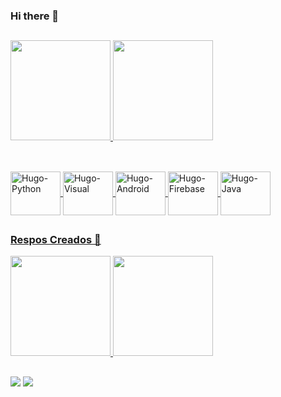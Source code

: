 ### Hi there 👋

<!--
**bionet930/bionet930** is a ✨ _special_ ✨ repository because its `README.md` (this file) appears on your GitHub profile.

Here are some ideas to get you started:

- 🔭 I’m currently working on ...
- 🌱 I’m currently learning ...
- 👯 I’m looking to collaborate on ...
- 🤔 I’m looking for help with ...
- 💬 Ask me about ...
- 📫 How to reach me: ...
- 😄 Pronouns: ...
- ⚡ Fun fact: ...
-->

##

<div>
  <a href="https://https://github.com/bionet930/bionet930">
  <img height="160em" src="https://github-readme-stats.vercel.app/api?username=bionet930&show_icons=true&theme=dark&include_all_commits=true&count_private=true"/>
  <img height="160em" src="https://github-readme-stats.vercel.app/api/top-langs/?username=bionet930&layout=compact&langs_count=14&theme=dark"/>
  
</div>

  ##
  
  <div style="display: inline_block"><br>
    <img align="center" alt="Hugo-Python" height="70" width="80" src="https://cdn.jsdelivr.net/gh/devicons/devicon/icons/python/python-original-wordmark.svg">
    <img align="center" alt="Hugo-Visual" height="70" width="80" src="https://cdn.jsdelivr.net/gh/devicons/devicon/icons/dot-net/dot-net-plain-wordmark.svg">
    <img align="center" alt="Hugo-Android" height="70" width="80" src="https://cdn.jsdelivr.net/gh/devicons/devicon/icons/android/android-original-wordmark.svg">
    <img align="center" alt="Hugo-Firebase" height="70" width="80" src="https://cdn.jsdelivr.net/gh/devicons/devicon/icons/firebase/firebase-plain-wordmark.svg">
    <img align="center" alt="Hugo-Java" height="70" width="80" src="https://cdn.jsdelivr.net/gh/devicons/devicon/icons/java/java-original-wordmark.svg">
    
  </div>
  
  ##
  
  ### Respos Creados 👋
  
  <div>
    <img height="160em" src="https://github-readme-stats.vercel.app/api/pin/?username=bionet930&repo=Sin_CopyRight-El_Dorado"/>
    <img height="160em" src="https://github-readme-stats.vercel.app/api/pin/?username=bionet930&repo=TurIT-Proyecto_Bit_2_do"/>
  </div>
  
  
  ##
  
  <div>
    <a href = "mailto:bionet930@gmail.com"><img src="https://img.shields.io/badge/-Gmail-%23333?style=for-the-badge&logo=gmail&logoColor=red" target="_blank"></a>
    <a href="https://www.linkedin.com/in/hugomunoz7341" target="_blank"><img src="https://img.shields.io/badge/-LinkedIn-%230077B5?style=for-the-badge&logo=linkedin&logoColor=white" target="_blank"></a>
    
  </div>
  
  ##
  
  
